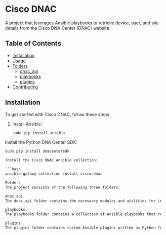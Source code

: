 # Cisco DNAC

A project that leverages Ansible playbooks to retrieve device, user, and site details from the Cisco DNA Center (DNAC) website.

## Table of Contents

- [Installation](#installation)
- [Usage](#usage)
- [Folders](#folders)
  - [dnac_api](#dnac_api)
  - [playbooks](#playbooks)
  - [plugins](#plugins)
- [Contributing](#contributing)

## Installation

To get started with Cisco DNAC, follow these steps:

1. Install Ansible:

   ```bash
   sudo pip install ansible

Install the Python DNA Center SDK:

```bash
sudo pip install dnacentersdk

Install the Cisco DNAC Ansible collection:

```bash
ansible-galaxy collection install cisco.dnac

Folders
The project consists of the following three folders:

dnac_api
The dnac_api folder contains the necessary modules and utilities for interacting with the Cisco DNAC API. It provides a set of functions and classes that simplify the process of making API requests and handling responses. This folder serves as the core component of the project and acts as a bridge between the Cisco DNAC API and the other parts of the application.

playbooks
The playbooks folder contains a collection of Ansible playbooks that retrieve device, user, and site details from the Cisco DNAC website. Each playbook is accompanied by a README file that explains its purpose and provides usage instructions. These playbooks utilize the dnac_api module to interact with the Cisco DNAC API and retrieve the required information.

plugins
The plugins folder contains custom Ansible plugins written as Python functions. These plugins extend the functionality of Ansible by providing additional modules and features. The plugins in this folder are triggered from within the playbooks in the playbooks folder. They enhance the capabilities of Ansible by offering specialized functionality tailored to the Cisco DNAC API.
